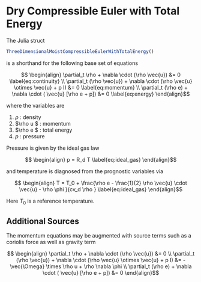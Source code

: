 # Dry Compressible Euler with Total Energy
The Julia struct 
```julia
ThreeDimensionalMoistCompressibleEulerWithTotalEnergy()
```

is a shorthand for the following base set of equations

```math
    \begin{align}
    \partial_t \rho + \nabla \cdot (\rho \vec{u})  &= 0 
    \label{eq:continuity}
    \\
    \partial_t (\rho \vec{u}) + \nabla \cdot (\rho \vec{u} \otimes \vec{u} + p I)  &= 0 
    \label{eq:momentum}
    \\
        \partial_t (\rho e) + \nabla \cdot ( \vec{u} [\rho e + p])  &= 0 
    \label{eq:energy}
    \end{align}
``` 

where the variables are
1. $\rho$  :  density
2. $\rho u $ : momentum
3. $\rho e $ : total energy
4. $p$  : pressure

Pressure is given by the ideal gas law
```math
    \begin{align}
    p = R_d T
    \label{eq:ideal_gas}
    \end{align}
```
and temperature is diagnosed from the prognostic variables via
```math
    \begin{align}
    T  = T_0 +  \frac{\rho e -  \frac{1}{2} \rho \vec{u} \cdot \vec{u} - \rho \phi }{cv_d \rho  }
    \label{eq:ideal_gas}
    \end{align}
```
Here $T_0$ is a reference temperature.

## Additional Sources

The momentum equations may be augmented with source terms such as a coriolis force as well as gravity term

```math
    \begin{align}
    \partial_t \rho + \nabla \cdot (\rho \vec{u})  &= 0 
    \\
    \partial_t (\rho \vec{u}) + \nabla \cdot (\rho \vec{u} \otimes \vec{u} + p I)  &= - \vec{\Omega} \times \rho u + \rho \nabla \phi
    \\
        \partial_t (\rho e) + \nabla \cdot ( \vec{u} [\rho e + p])  &= 0 
    \end{align}
```